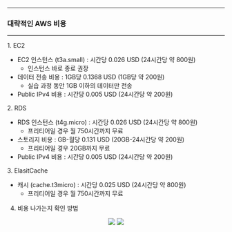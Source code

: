 -----
### 대략적인 AWS 비용
-----
1. EC2
 - EC2 인스턴스 (t3a.small) : 시간당 0.026 USD (24시간당 약 800원)
    + 인스턴스 바로 종료 권장
 - 데이터 전송 비용 : 1GB당 0.1368 USD (1GB당 약 200원)
    + 실습 과정 동안 1GB 이하의 데이터만 전송 
 - Public IPv4 비용 : 시간당 0.005 USD (24시간당 약 200원)

2. RDS
 - RDS 인스턴스 (t4g.micro) : 시간당 0.026 USD (24시간당 약 800원)
    + 프리티어일 경우 월 750시간까지 무료
 - 스토리지 비용 : GB-월당 0.131 USD (20GB-24시간당 약 200원)
    + 프리티어일 경우 20GB까지 무료  
 - Public IPv4 비용 : 시간당 0.005 USD (24시간당 약 200원)

3. ElasitCache
  - 캐시 (cache.t3micro) : 시간당 0.025 USD (24시간당 약 800원)
    + 프리티어일 경우 월 750시간까지 무료
   
4. 비용 나가는지 확인 방법
<div align="center">
<img src="https://github.com/user-attachments/assets/025a5842-5e5f-4d26-a572-58249d559e93">
<img src="https://github.com/user-attachments/assets/9b4fb12a-ba9b-44ed-96bd-a80d8d6d97f6">
</div>
